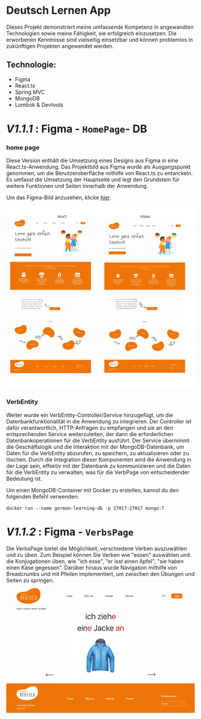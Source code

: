 # Deutsch Lernen App

Dieses Projekt demonstriert meine umfassende Kompetenz in angewandten Technologien sowie meine Fähigkeit, sie erfolgreich einzusetzen. Die erworbenen Kenntnisse sind vielseitig einsetzbar und können problemlos in zukünftigen Projekten angewendet werden.

## Technologie:
- Figma
- React.ts
- Spring MVC
- MongoDB
- Lombok & Devtools


# **_V1.1.1_** : Figma - `HomePage`- DB 

### home page
Diese Version enthält die Umsetzung eines Designs aus Figma in eine React.ts-Anwendung. Das Projektbild aus Figma wurde als Ausgangspunkt genommen, um die Benutzeroberfläche mithilfe von React.ts zu entwickeln. Es umfasst die Umsetzung der Hauptseite und legt den Grundstein für weitere Funktionen und Seiten innerhalb der Anwendung.

Um das Figma-Bild anzusehen, klicke [hier](images/v1.0.1/Main_page_DEU.jpg).

![firma.v1.0.1](images/v1.0.1/v1.0.1.png)

### VerbEntity

Weiter wurde ein VerbEntity-Controller/Service hinzugefügt, um die Datenbankfunktionalität in die Anwendung zu integrieren. Der Controller ist dafür verantwortlich, HTTP-Anfragen zu empfangen und sie an den entsprechenden Service weiterzuleiten, der dann die erforderlichen Datenbankoperationen für die VerbEntity ausführt. Der Service übernimmt die Geschäftslogik und die Interaktion mit der MongoDB-Datenbank, um Daten für die VerbEntity abzurufen, zu speichern, zu aktualisieren oder zu löschen.  Durch die Integration dieser Komponenten wird die Anwendung in der Lage sein, effektiv mit der Datenbank zu kommunizieren und die Daten für die VerbEntity zu verwalten, was für die VerbPage von entscheidender Bedeutung ist.

Um einen MongoDB-Container mit Docker zu erstellen, kannst du den folgenden Befehl verwenden:
```
docker run --name german-learning-db -p 27017:27017 mongo:7
```

# **_V1.1.2_** : Figma - `VerbsPage`

Die VerbsPage bietet die Möglichkeit, verschiedene Verben auszuwählen und zu üben. Zum Beispiel können Sie Verben wie "essen" auswählen und die Konjugationen üben, wie "ich esse", "er isst einen Apfel", "sie haben einen Käse gegessen". Darüber hinaus wurde Navigation mithilfe von Breadcrumbs und mit Pfeilen implementiert, um zwischen den Übungen und Seiten zu springen.
![firma.v1.0.1](images/v.1.0.2/verbsPage_V1.1.2.png)












